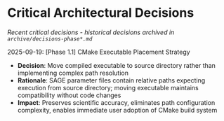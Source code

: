 <!-- Purpose: Record critical technical decisions -->
<!-- Update Rules:
- Append new entries to the EOF (use `cat << EOF >> ...etc`)!
- Focus on KEY decisions that impact current and upcoming development
- Only include decisions that are NOT covered in architecture.md
- 100-word limit per entry! 
- Include:
  • Today's date and phase identifier
  • Rationale
  • Impact assessment
-->

# Critical Architectural Decisions

*Recent critical decisions - historical decisions archived in `archive/decisions-phase*.md`*

2025-09-19: [Phase 1.1] CMake Executable Placement Strategy
- **Decision**: Move compiled executable to source directory rather than implementing complex path resolution
- **Rationale**: SAGE parameter files contain relative paths expecting execution from source directory; moving executable maintains compatibility without code changes
- **Impact**: Preserves scientific accuracy, eliminates path configuration complexity, enables immediate user adoption of CMake build system
